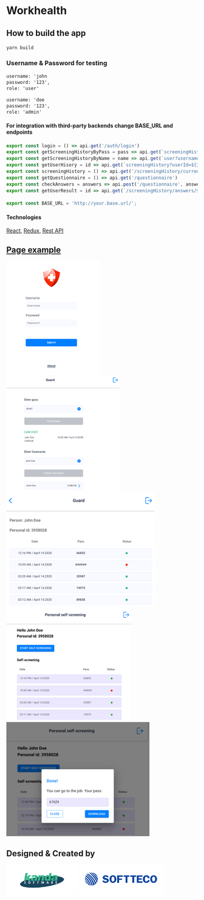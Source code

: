 # Workhealth
## How to build the app

```
yarn build
```
### Username & Password for testing
```
username: 'john
password: '123',
role: 'user'
```
```
username: 'doe
password: '123',
role: 'admin'
```

#### For integration with third-party backends change BASE_URL and endpoints
```js
export const login = () => api.get('/auth/login')
export const getScreeningHistoryByPass = pass => api.get(`screeningHistory?pass=${pass}`)
export const getScreeningHistoryByName = name => api.get(`user?username=${name}`)
export const getUserHisory = id => api.get(`screeningHistory?userId=${id}`)
export const screeningHistory = () => api.get('/screeningHistory/current')
export const getQuestionnaire = () => api.get('/questionnaire')
export const checkAnswers = answers => api.post('/questionnaire', answers)
export const getUserResult = id => api.get(`/screeningHistory/answers/${id}`)

export const BASE_URL = 'http://your.base.url/';
```
#### Technologies
[React](https://reactjs.org/), [Redux](https://redux.js.org/), [Rest API](https://restfulapi.net/)

[Page example](http://37.139.8.242/login)
---
![image](screenShots/1-LoginScreen.png) ![image](screenShots/2-CheckPassScreen.png) ![image](screenShots/3-GuardScreen.png)
![image](screenShots/4-TableScreen.png) ![image](screenShots/5-ModalScreen.png)

## Designed & Created by
[![image](screenShots/kandasoft.png)](https://www.kandasoft.com/) [![image](screenShots/softteco.png)](https://softteco.com/)
